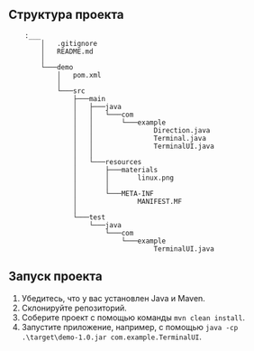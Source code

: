 ## Структура проекта
```
    :___
        │   .gitignore
        │   README.md
        │
        └───demo
            │   pom.xml
            │
            └───src
                ├───main
                │   ├───java
                │   │   └───com
                │   │       └───example
                │   │               Direction.java
                │   │               Terminal.java
                │   │               TerminalUI.java
                │   │
                │   └───resources
                │       ├───materials
                │       │       linux.png
                │       │
                │       └───META-INF
                │               MANIFEST.MF
                │
                └───test
                    └───java
                        └───com
                            └───example
                                    TerminalUI.java
```

## Запуск проекта

1. Убедитесь, что у вас установлен Java и Maven.
2. Склонируйте репозиторий.
3. Соберите проект с помощью команды `mvn clean install`.
4. Запустите приложение, например, с помощью `java -cp .\target\demo-1.0.jar com.example.TerminalUI`.